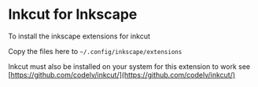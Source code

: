 # Inkcut for Inkscape

To install the inkscape extensions for inkcut

Copy the files here to `~/.config/inkscape/extensions`

Inkcut must also be installed on your system for this extension to work
see [https://github.com/codelv/inkcut/](https://github.com/codelv/inkcut/)
